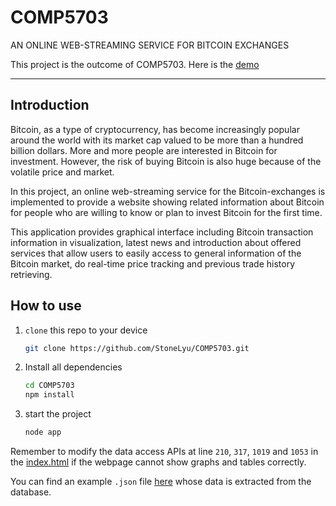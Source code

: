 # COMP5703

AN ONLINE WEB-STREAMING SERVICE FOR BITCOIN EXCHANGES

This project is the outcome of COMP5703. Here is the [demo](http://5703.stonelyu.com)

---

## Introduction

Bitcoin, as a type of cryptocurrency, has become increasingly popular around the world with its market cap valued to be more than a hundred billion dollars. More and more people are interested in Bitcoin for investment. However, the risk of buying Bitcoin is also huge because of the volatile price and market.

In this project, an online web-streaming service for the Bitcoin-exchanges is implemented to provide a website showing related information about Bitcoin for people who are willing to know or plan to invest Bitcoin for the first time.  

This application provides graphical interface including Bitcoin transaction information in visualization, latest news and introduction about offered services that allow users to easily access to general information of the Bitcoin market, do real-time price tracking and previous trade history retrieving.

## How to use

1. `clone` this repo to your device

    ```bash
    git clone https://github.com/StoneLyu/COMP5703.git
    ```

2. Install all dependencies

    ```bash
    cd COMP5703
    npm install
    ```

3. start the project

    ```bash
    node app
    ```

Remember to modify the data access APIs at line `210`, `317`, `1019` and `1053` in the [index.html](public/index.html) if the webpage cannot show graphs and tables correctly.

You can find an example `.json` file [here](public/all_data.json) whose data is extracted from the database.